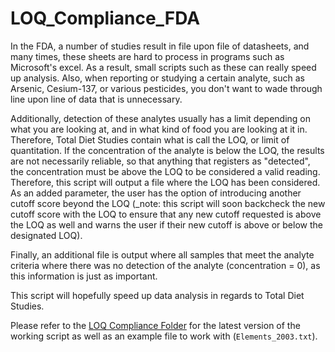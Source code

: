 # LOQ_Compliance_FDA

In the FDA, a number of studies result in file upon file of datasheets, and many times, these sheets are hard to process in programs such as Microsoft's excel. As a result, small scripts such as these can really speed up analysis. Also, when reporting or studying a certain analyte, such as Arsenic, Cesium-137, or various pesticides, you don't want to wade through line upon line of data that is unnecessary.

Additionally, detection of these analytes usually has a limit depending on what you are looking at, and in what kind of food you are looking at it in. Therefore, Total Diet Studies contain what is call the LOQ, or limit of quantitation. If the concentration of the analyte is below the LOQ, the results are not necessarily reliable, so that anything that registers as "detected", the concentration must be above the LOQ to be considered a valid reading. Therefore, this script will output a file where the LOQ has been considered. As an added parameter, the user has the option of introducing another cutoff score beyond the LOQ (_note: this script will soon backcheck the new cutoff score with the LOQ to ensure that any new cutoff requested is above the LOQ as well and warns the user if their new cutoff is above or below the designated LOQ).

Finally, an additional file is output where all samples that meet the analyte criteria where there was no detection of the analyte (concentration = 0), as this information is just as important.

This script will hopefully speed up data analysis in regards to Total Diet Studies.

Please refer to the [LOQ Compliance Folder](https://github.com/brittanymareeott/LOQ_Compliance_FDA/tree/master/loq_compliance) for the latest version of the working script as well as an example file to work with (`Elements_2003.txt`).
